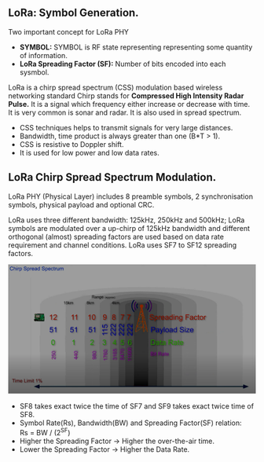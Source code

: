 ## LoRa: Symbol Generation. 

Two important concept for LoRa PHY
+ **SYMBOL:** SYMBOL is RF state representing representing some quantity of information. 
+ **LoRa Spreading Factor (SF):** Number of bits encoded into each sysmbol. 

LoRa is a chirp spread spectrum (CSS) modulation based wireless networking standard
Chirp stands for **Compressed High Intensity Radar Pulse.** It is a signal which frequency either increase or decrease with time. It is very common is sonar and radar. It is also used in spread spectrum.  

+ CSS techniques helps to transmit signals for very large distances.   
+ Bandwidth, time product is always greater than one (B*T > 1).  
+ CSS is resistive to Doppler shift. 
+ It is used for low power and low data rates.

## LoRa Chirp Spread Spectrum Modulation. 

LoRa PHY (Physical Layer) includes 8 preamble symbols, 2 synchronisation symbols, physical payload and optional CRC.

LoRa uses three different bandwidth: 125kHz, 250kHz and 500kHz; LoRa symbols are modulated over a up-chirp of 125kHz bandwidth and different orthogonal (almost) spreading factors are used based on data rate requirement and channel conditions. LoRa uses SF7 to SF12 spreading factors.

![Tux, the Linux mascot](/img/chirp-spread-spectr.png)

 + SF8 takes exact twice the time of SF7 and SF9 takes exact twice time of SF8.  
 + Symbol Rate(Rs), Bandwidth(BW) and Spreading Factor(SF) relation:  
    Rs = BW / (2<sup>SF</sup>)  
 + Higher the Spreading Factor -> Higher the over-the-air time.
 + Lower the Spreading Factor ->  Higher the Data Rate. 
